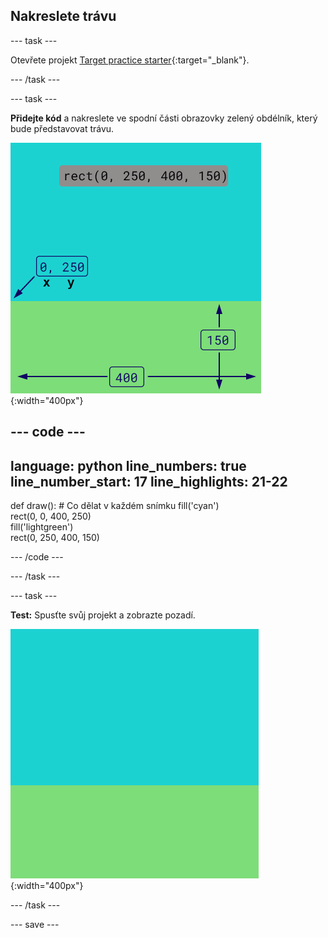 ## Nakreslete trávu

--- task ---

Otevřete projekt [Target practice starter](https://editor.raspberrypi.org/cs-CZ/projects/target-practice-starter){:target="_blank"}.

--- /task ---

--- task ---

**Přidejte kód** a nakreslete ve spodní části obrazovky zelený obdélník, který bude představovat trávu.

![Výstupní oblast s obdélníkem barvy nebe nad obdélníkem barvy trávy pro vytvoření pozadí. Levý horní roh obdélníku je označen jako x=0, y=250 toto je počátek obdélníku. Šířka je zvýrazněna jako 400 a výška jako 150. Zobrazí se kód rect(0, 250, 400, 150).](images/green-grass.png){:width="400px"}

--- code ---
---
language: python
line_numbers: true
line_number_start: 17
line_highlights: 21-22
---
def draw():
    # Co dělat v každém snímku
    fill('cyan')  
    rect(0, 0, 400, 250)  
    fill('lightgreen')  
    rect(0, 250, 400, 150) 

--- /code ---

--- /task ---

--- task ---

**Test:** Spusťte svůj projekt a zobrazte pozadí.

![Výstupní oblast s obdélníkem barvy nebe nad obdélníkem barvy trávy pro vytvoření pozadí.](images/background.png){:width="400px"}

--- /task ---

--- save ---

